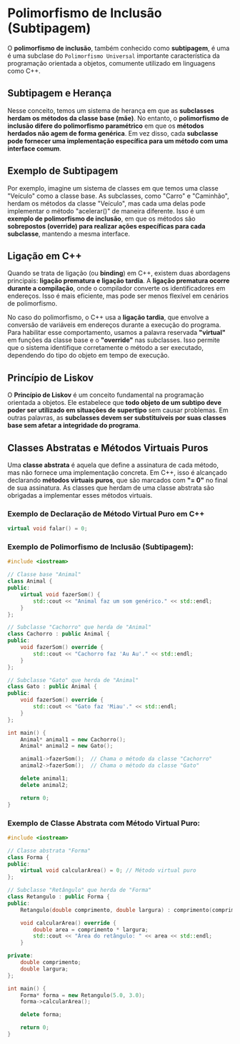# **Polimorfismo de Inclusão (Subtipagem)**

O **polimorfismo de inclusão**, também conhecido como **subtipagem**, é uma é uma subclase do `Polimorfismo Universal` importante característica da programação orientada a objetos, comumente utilizado em linguagens como C++. 

## **Subtipagem e Herança**

Nesse conceito, temos um sistema de herança em que as **subclasses herdam os métodos da classe base (mãe)**. No entanto, o **polimorfismo de inclusão difere do polimorfismo paramétrico** em que os **métodos herdados não agem de forma genérica**. Em vez disso, cada **subclasse pode fornecer uma implementação específica para um método com uma interface comum**.

## **Exemplo de Subtipagem**

Por exemplo, imagine um sistema de classes em que temos uma classe "Veículo" como a classe base. As subclasses, como "Carro" e "Caminhão", herdam os métodos da classe "Veículo", mas cada uma delas pode implementar o método "acelerar()" de maneira diferente. Isso é um **exemplo de polimorfismo de inclusão**, em que os métodos são **sobrepostos (override) para realizar ações específicas para cada subclasse**, mantendo a mesma interface.

## **Ligação em C++**

Quando se trata de ligação (ou **binding**) em C++, existem duas abordagens principais: **ligação prematura e ligação tardia**. A **ligação prematura ocorre durante a compilação**, onde o compilador converte os identificadores em endereços. Isso é mais eficiente, mas pode ser menos flexível em cenários de polimorfismo.

No caso do polimorfismo, o C++ usa a **ligação tardia**, que envolve a conversão de variáveis em endereços durante a execução do programa. Para habilitar esse comportamento, usamos a palavra reservada **"virtual"** em funções da classe base e o **"override"** nas subclasses. Isso permite que o sistema identifique corretamente o método a ser executado, dependendo do tipo do objeto em tempo de execução.

## **Princípio de Liskov**

O **Princípio de Liskov** é um conceito fundamental na programação orientada a objetos. Ele estabelece que **todo objeto de um subtipo deve poder ser utilizado em situações de supertipo** sem causar problemas. Em outras palavras, as **subclasses devem ser substituíveis por suas classes base sem afetar a integridade do programa**.

## **Classes Abstratas e Métodos Virtuais Puros**

Uma **classe abstrata** é aquela que define a assinatura de cada método, mas não fornece uma implementação concreta. Em C++, isso é alcançado declarando **métodos virtuais puros**, que são marcados com **"= 0"** no final de sua assinatura. As classes que herdam de uma classe abstrata são obrigadas a implementar esses métodos virtuais.

### **Exemplo de Declaração de Método Virtual Puro em C++**

```cpp
virtual void falar() = 0;
```
### **Exemplo de Polimorfismo de Inclusão (Subtipagem):**

```cpp
#include <iostream>

// Classe base "Animal"
class Animal {
public:
    virtual void fazerSom() {
        std::cout << "Animal faz um som genérico." << std::endl;
    }
};

// Subclasse "Cachorro" que herda de "Animal"
class Cachorro : public Animal {
public:
    void fazerSom() override {
        std::cout << "Cachorro faz 'Au Au'." << std::endl;
    }
};

// Subclasse "Gato" que herda de "Animal"
class Gato : public Animal {
public:
    void fazerSom() override {
        std::cout << "Gato faz 'Miau'." << std::endl;
    }
};

int main() {
    Animal* animal1 = new Cachorro();
    Animal* animal2 = new Gato();

    animal1->fazerSom();  // Chama o método da classe "Cachorro"
    animal2->fazerSom();  // Chama o método da classe "Gato"

    delete animal1;
    delete animal2;

    return 0;
}

```
### **Exemplo de Classe Abstrata com Método Virtual Puro:**
```cpp
#include <iostream>

// Classe abstrata "Forma"
class Forma {
public:
    virtual void calcularArea() = 0; // Método virtual puro
};

// Subclasse "Retângulo" que herda de "Forma"
class Retangulo : public Forma {
public:
    Retangulo(double comprimento, double largura) : comprimento(comprimento), largura(largura) {}

    void calcularArea() override {
        double area = comprimento * largura;
        std::cout << "Área do retângulo: " << area << std::endl;
    }

private:
    double comprimento;
    double largura;
};

int main() {
    Forma* forma = new Retangulo(5.0, 3.0);
    forma->calcularArea();

    delete forma;

    return 0;
}

```
